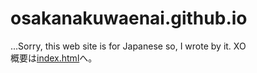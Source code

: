 # osakanakuwaenai.github.io
...Sorry, this web site is for Japanese
so, I wrote by it. XO  
概要は[index.html](https://osakabakuwaenai.github.io)へ。
